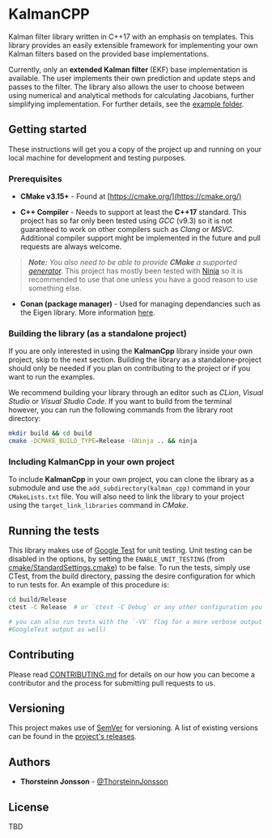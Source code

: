 # KalmanCPP

Kalman filter library written in C++17 with an emphasis on templates. This library provides an easily extensible framework for implementing your own Kalman filters based on the provided base implementations.

Currently, only an **extended Kalman filter** (EKF) base implementation is available. The user implements their own prediction and update steps and passes to the filter. The library also allows the user to choose between using numerical and analytical methods for calculating Jacobians, further simplifying implementation. For further details, see the [example folder](examples/).


## Getting started

These instructions will get you a copy of the project up and running on your local
machine for development and testing purposes.


### Prerequisites

* **CMake v3.15+** - Found at [https://cmake.org/](https://cmake.org/)

* **C++ Compiler** - Needs to support at least the **C++17** standard. 
    This project has so far only been tested using *GCC* (v9.3) so it is not guaranteed to 
    work on other compilers such as *Clang* or *MSVC*. Additional compiler support might be
    implemented in the future and pull requests are always welcome.

> ***Note:*** *You also need to be able to provide ***CMake*** a supported [generator](https://cmake.org/cmake/help/latest/manual/cmake-generators.7.html).*
   This project has mostly been tested with [Ninja](https://cmake.org/cmake/help/latest/generator/Ninja.html) so it is recommended to use that one
   unless you have a good reason to use something else.

* **Conan (package manager)** - Used for managing dependancies such as the Eigen library. More information [here](https://conan.io/).

### Building the library (as a standalone project)
If you are only interested in using the **KalmanCpp** library inside your own project, skip to the next section.
Building the library as a standalone-project should only be needed if you plan on contributing to the project or
if you want to run the examples.

We recommend building your library through an editor such as *CLion*, *Visual Studio* or *Visual Studio Code*.
If you want to build from the terminal however, you can run the following commands from the library root directory:

```bash
mkdir build && cd build
cmake -DCMAKE_BUILD_TYPE=Release -GNinja .. && ninja
```

### Including KalmanCpp in your own project
To include **KalmanCpp** in your own project, you can clone the library as a submodule and use the 
`add_subdirectory(kalman_cpp)` command in your `CMakeLists.txt` file. You will also need to link the 
library to your project using the `target_link_libraries` command in *CMake*.


## Running the tests

This library makes use of [Google Test](https://github.com/google/googletest/) for unit 
testing. Unit testing can be disabled in the options, by setting the
`ENABLE_UNIT_TESTING` (from
[cmake/StandardSettings.cmake](cmake/StandardSettings.cmake)) to be false. To run
the tests, simply use CTest, from the build directory, passing the desire
configuration for which to run tests for. An example of this procedure is:

```bash
cd build/Release
ctest -C Release  # or `ctest -C Debug` or any other configuration you wish to test

# you can also run tests with the `-VV` flag for a more verbose output (i.e.
#GoogleTest output as well)
```


## Contributing

Please read [CONTRIBUTING.md](CONTRIBUTING.md) for details on our how you can
become a contributor and the process for submitting pull requests to us.

## Versioning

This project makes use of [SemVer](http://semver.org/) for versioning. A list of
existing versions can be found in the
[project's releases](https://github.com/filipdutescu/modern-cpp-template/releases).

## Authors

* **Thorsteinn Jonsson** - [@ThorsteinnJonsson](https://github.com/ThorsteinnJonsson)

## License
TBD
<!-- This project is licensed under the [Unlicense](https://unlicense.org/) - see the
[LICENSE](LICENSE) file for details -->
